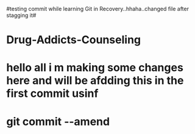 #testing commit while learning Git in Recovery..hhaha..changed file after stagging it#
# Drug-Addicts-Counseling
# hello all i m making some changes here and will be afdding this in the first commit usinf
# git commit --amend

